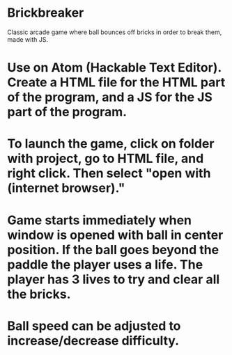 # Brickbreaker
Classic arcade game where ball bounces off bricks in order to break them, made with JS.

# Use on Atom (Hackable Text Editor). Create a HTML file for the HTML part of the program, and a JS for the JS part of the program. 
# To launch the game, click on folder with project, go to HTML file, and right click. Then select "open with (internet browser)."
# Game starts immediately when window is opened with ball in center position. If the ball goes beyond the paddle the player uses a life. The player has 3 lives to try and clear all the bricks.
# Ball speed can be adjusted to increase/decrease difficulty.
